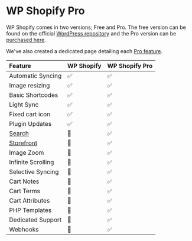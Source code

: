 # WP Shopify Pro

WP Shopify comes in two versions; Free and Pro. The free version can be found on the official [WordPress repository](https://wordpress.org/plugins/wpshopify/) and the Pro version can be [purchased here](https://wpshop.io/purchase).

We've also created a dedicated page detailing each [Pro feature](https://wpshop.io/pro-features/).

| Feature                                 | WP Shopify                     | WP Shopify Pro                 |
| :-------------------------------------- | :----------------------------- | :----------------------------- |
| Automatic Syncing                       | <span class="icon-l">✅</span> | <span class="icon-l">✅</span> |
| Image resizing                          | <span class="icon-l">✅</span> | <span class="icon-l">✅</span> |
| Basic Shortcodes                        | <span class="icon-l">✅</span> | <span class="icon-l">✅</span> |
| Light Sync                              | <span class="icon-l">✅</span> | <span class="icon-l">✅</span> |
| Fixed cart icon                         | <span class="icon-l">✅</span> | <span class="icon-l">✅</span> |
| Plugin Updates                          | <span class="icon-l">✅</span> | <span class="icon-l">✅</span> |
| [Search](shortcodes/wps_search)         | <span class="icon-l">🚫</span> | <span class="icon-l">✅</span> |
| [Storefront](shortcodes/wps_storefront) | <span class="icon-l">🚫</span> | <span class="icon-l">✅</span> |
| Image Zoom                              | <span class="icon-l">🚫</span> | <span class="icon-l">✅</span> |
| Infinite Scrolling                      | <span class="icon-l">🚫</span> | <span class="icon-l">✅</span> |
| Selective Syncing                       | <span class="icon-l">🚫</span> | <span class="icon-l">✅</span> |
| Cart Notes                              | <span class="icon-l">🚫</span> | <span class="icon-l">✅</span> |
| Cart Terms                              | <span class="icon-l">🚫</span> | <span class="icon-l">✅</span> |
| Cart Attributes                         | <span class="icon-l">🚫</span> | <span class="icon-l">✅</span> |
| PHP Templates                           | <span class="icon-l">🚫</span> | <span class="icon-l">✅</span> |
| Dedicated Support                       | <span class="icon-l">🚫</span> | <span class="icon-l">✅</span> |
| Webhooks                                | <span class="icon-l">🚫</span> | <span class="icon-l">✅</span> |
